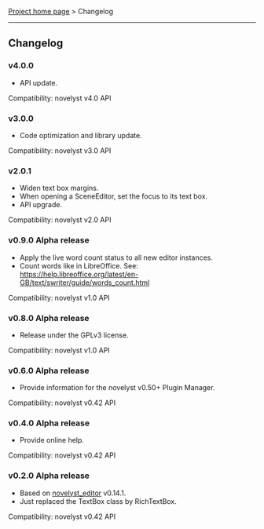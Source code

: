 [Project home page](index) > Changelog

------------------------------------------------------------------------

## Changelog


### v4.0.0

- API update. 

Compatibility: novelyst v4.0 API

### v3.0.0

- Code optimization and library update. 

Compatibility: novelyst v3.0 API

### v2.0.1

- Widen text box margins.
- When opening a SceneEditor, set the focus to its text box.
- API upgrade.

Compatibility: novelyst v2.0 API

### v0.9.0 Alpha release

- Apply the live word count status to all new editor instances.
- Count words like in LibreOffice. See: https://help.libreoffice.org/latest/en-GB/text/swriter/guide/words_count.html

Compatibility: novelyst v1.0 API

### v0.8.0 Alpha release

- Release under the GPLv3 license.

Compatibility: novelyst v1.0 API

### v0.6.0 Alpha release

- Provide information for the novelyst v0.50+ Plugin Manager.

Compatibility: novelyst v0.42 API

### v0.4.0 Alpha release

- Provide online help.

Compatibility: novelyst v0.42 API

### v0.2.0 Alpha release

- Based on [novelyst_editor](https://github.com/peter88213/novelyst_editor) v0.14.1.
- Just replaced the TextBox class by RichTextBox.

Compatibility: novelyst v0.42 API

